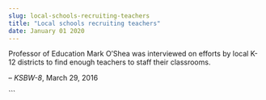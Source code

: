 ```yaml
---
slug: local-schools-recruiting-teachers
title: "Local schools recruiting teachers"
date: January 01 2020
---
```


 
<p>
  Professor of Education Mark O’Shea was interviewed on efforts by local
  K&#45;12 districts to find enough teachers to staff their classrooms.
</p>
<p>– <em>KSBW&#45;8</em>, March 29, 2016</p>
```
